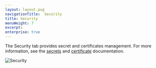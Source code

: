 ```yaml
---
layout: layout.pug
navigationTitle:  Security
title: Security
menuWeight: 7
excerpt:
enterprise: true
---
```


The Security tab provides secret and certificates management. For more information, see the [secrets](/mesosphere/dcos/1.9/security/ent/secrets/) and [certificate](/mesosphere/dcos/1.9/networking/tls-ssl/) documentation.

![Security](/mesosphere/dcos/1.9/img/security.png)
